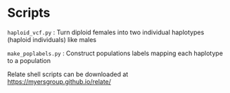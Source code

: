 # Scripts

`haploid_vcf.py` : Turn diploid females into two individual haplotypes (haploid individuals) like males

`make_poplabels.py` : Construct populations labels mapping each haplotype to a population

Relate shell scripts can be downloaded at https://myersgroup.github.io/relate/
